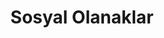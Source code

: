 ---
title: "Sosyal Olanaklar"
route: "/olanaklar"
originalUrl: "https://www.apazgroup.com/olanaklar"
seo:
  title: "Çalışan Olanakları | Apaz Group"
  description: "Sosyal etkinlikler, kutlamalar ve destek paketleri."
layout: "content"
hero:
  heading: "Sosyal Olanaklar"
sections:
  - type: "split"
    media:
      src: "/images/career/calisanlara_sunulan_olanaklar.png"
      alt: "Olanaklar"
    content:
      paragraphs:
        - "Futbol & basketbol turnuvaları, bowling etkinlikleri."
        - "Yıl sonu yemek organizasyonları."
        - "Doğum günü Tema Vakfı ağaç hediye kartları."
        - "Yeni doğan bebek paketi ile aidiyet güçlendirme."
componentMapping:
  split: "SplitSection"
i18nPlaceholders:
  - "benefits.events"
  - "benefits.gifts"
---